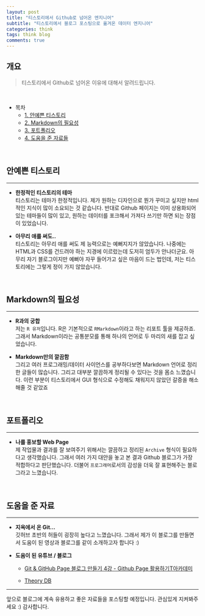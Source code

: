 ```yaml
---  
layout: post  
title: "티스토리에서 Github로 넘어온 엔지니어"
subtitle: "티스토리에서 블로그 포스팅으로 옮겨온 데이터 엔지니어"  
categories: think  
tags: think blog
comments: true  
---  
```




## 개요
> 티스토리에서 Github로 넘어온 이유에 대해서 알려드립니다.

<br/>

- 목차
    - [1. 안예쁜 티스토리](#안예쁜-티스토리)
    - [2. Markdown의 필요성](#Markdown의-필요성)
    - [3. 포트폴리오](#포트폴리오)
    - [4. 도움을 준 자료들](#도움을-준-자료)


<br/>

## 안예쁜 티스토리
---
* __한정적인 티스토리의 테마__  
티스토리는 테마가 한정적입니다. 제가 원하는 디자인으로 뭔가 꾸미고 싶지만 html적인 지식이 많이 소요되는 것 같습니다. 반대로 Github 페이지는 이미 상용화되어있는 테마들이 많이 있고, 원하는 데이터를 포크해서 가져다 쓰기만 하면 되는 장점이 있었습니다. 

* __아무리 애를 써도..__  
티스토리는 아무리 애를 써도 제 능력으로는 예뻐지지가 않았습니다. 나중에는 HTML과 CSS를 건드려야 하는 지경에 이르렀는데 도저히 엄두가 안나더군요. 아무리 자기 블로그이지만 예뻐야 자꾸 들어가고 싶은 마음이 드는 법인데, 저는 티스토리에는 그렇게 정이 가지 않았습니다.
<BR/>

## Markdown의 필요성
---

* __R과의 궁합__  
저는 `R 유저`입니다. R은 기본적으로 `RMarkdown`이라고 하는 리포트 툴을 제공하죠. 그래서 Markdown이라는 공통분모를 통해 하나의 언어로 두 마리의 새를 잡고 싶었습니다.

* __Markdown만의 깔끔함__  
그리고 여러 프로그래밍/데이터 사이언스를 공부하다보면 Markdown 언어로 정리한 글들이 많습니다. 그리고 대부분 깔끔하게 정리될 수 있다는 것을 몸소 느꼈습니다. 이런 부분이 티스토리에서 GUI 형식으로 수정해도 채워지지 않았던 갈증을 해소해줄 것 같았죠
<BR/>


## 포트폴리오
---
* __나를 홍보할 Web Page__  
제 작업물과 결과를 잘 보여주기 위해서는 깔끔하고 정리된 `Archive` 형식이 필요하다고 생각했습니다. 그래서 여러 가지 대안을 놓고 본 결과 Github 블로그가 가장 적합하다고 판단했습니다. 더불어 `프로그래머`로서의 감성을 더욱 잘 표현해주는 블로그라고 느꼈습니다. 

<BR/>

## 도움을 준 자료
---
* __지옥에서 온 Git...__  
깃허브 초반의 허들이 굉장히 높다고 느꼈습니다. 그래서 제가 이 블로그를 만들면서 도움이 된 영상과 블로그를 같이 소개하고자 합니다 :)

* __도움이 된 유튜브 / 블로그__  
    - [Git & GitHub Page 블로그 만들기 4강 - Github Page 활용하기T아카데미](https://www.youtube.com/watch?v=eCv_bh-Ax-Q)

    - [Theory DB](https://theorydb.github.io/envops/2019/05/03/envops-blog-github-pages-jekyll/#%ED%8C%8C%EC%9D%BC-%EC%88%98%EC%A0%95%ED%95%98%EA%B8%B0)

---

      
         
앞으로 블로그에 계속 유용하고 좋은 자료들을 포스팅할 예정입니다. 관심있게 지켜봐주세요 :)
감사합니다.